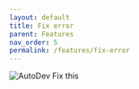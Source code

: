 ```yaml
---
layout: default
title: Fix error
parent: Features
nav_order: 5
permalink: /features/fix-error
---
```



![AutoDev Fix this](https://unitmesh.cc/auto-dev/fix-this.png)


